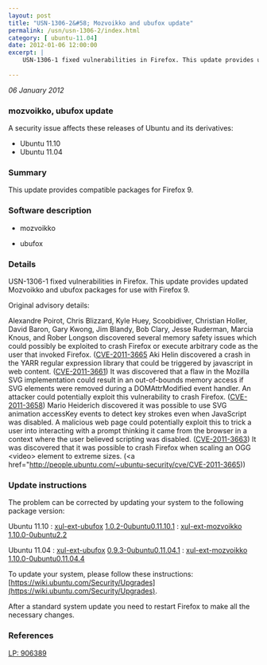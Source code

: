 ```yaml
---
layout: post
title: "USN-1306-2&#58; Mozvoikko and ubufox update"
permalink: /usn/usn-1306-2/index.html
category: [ ubuntu-11.04]
date: 2012-01-06 12:00:00
excerpt: |
    USN-1306-1 fixed vulnerabilities in Firefox. This update provides updated Mozvoikko and ubufox packages for use with Firefox 9.
    
--- 
```

 
 

*06 January 2012*

### mozvoikko, ubufox update

A security issue affects these releases of Ubuntu and its derivatives:

* Ubuntu 11.10
* Ubuntu 11.04

### Summary

This update provides compatible packages for Firefox 9. 

### Software description

* mozvoikko 

* ubufox 

### Details

USN-1306-1 fixed vulnerabilities in Firefox. This update provides updated Mozvoikko and ubufox packages for use with Firefox 9.

Original advisory details:

 Alexandre Poirot, Chris Blizzard, Kyle Huey, Scoobidiver, Christian Holler, David Baron, Gary Kwong, Jim Blandy, Bob Clary, Jesse Ruderman, Marcia Knous, and Rober Longson discovered several memory safety issues which could possibly be exploited to crash Firefox or execute arbitrary code as the user that invoked Firefox. ([CVE-2011-3665](http://people.ubuntu.com/~ubuntu-security/cve/CVE-2011-3660">CVE-2011-3660</a>) Aki Helin discovered a crash in the YARR regular expression library that could be triggered by javascript in web content. (<a href="http://people.ubuntu.com/~ubuntu-security/cve/CVE-2011-3661">CVE-2011-3661</a>) It was discovered that a flaw in the Mozilla SVG implementation could result in an out-of-bounds memory access if SVG elements were removed during a DOMAttrModified event handler. An attacker could potentially exploit this vulnerability to crash Firefox. (<a href="http://people.ubuntu.com/~ubuntu-security/cve/CVE-2011-3658">CVE-2011-3658</a>) Mario Heiderich discovered it was possible to use SVG animation accessKey events to detect key strokes even when JavaScript was disabled. A malicious web page could potentially exploit this to trick a user into interacting with a prompt thinking it came from the browser in a context where the user believed scripting was disabled. (<a href="http://people.ubuntu.com/~ubuntu-security/cve/CVE-2011-3663">CVE-2011-3663</a>) It was discovered that it was possible to crash Firefox when scaling an OGG &lt;video&gt; element to extreme sizes. (<a href="http://people.ubuntu.com/~ubuntu-security/cve/CVE-2011-3665)) 

### Update instructions

The problem can be corrected by updating your system to the following package version:

Ubuntu 11.10
 : [xul-ext-ubufox](https://launchpad.net/ubuntu/+source/ubufox) <span> [1.0.2-0ubuntu0.11.10.1](https://launchpad.net/ubuntu/+source/ubufox/1.0.2-0ubuntu0.11.10.1) </span> 
 : [xul-ext-mozvoikko](https://launchpad.net/ubuntu/+source/mozvoikko) <span> [1.10.0-0ubuntu2.2](https://launchpad.net/ubuntu/+source/mozvoikko/1.10.0-0ubuntu2.2) </span> 

Ubuntu 11.04
 : [xul-ext-ubufox](https://launchpad.net/ubuntu/+source/ubufox) <span> [0.9.3-0ubuntu0.11.04.1](https://launchpad.net/ubuntu/+source/ubufox/0.9.3-0ubuntu0.11.04.1) </span> 
 : [xul-ext-mozvoikko](https://launchpad.net/ubuntu/+source/mozvoikko) <span> [1.10.0-0ubuntu0.11.04.4](https://launchpad.net/ubuntu/+source/mozvoikko/1.10.0-0ubuntu0.11.04.4) </span> 

To update your system, please follow these instructions: [https://wiki.ubuntu.com/Security/Upgrades](https://wiki.ubuntu.com/Security/Upgrades).

After a standard system update you need to restart Firefox to make all the necessary changes. 

### References

 
 [LP: 906389](https://launchpad.net/bugs/906389)
 

